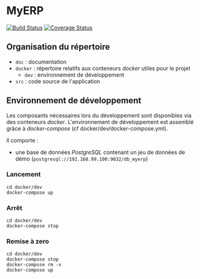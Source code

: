 # MyERP
[![Build Status](https://travis-ci.com/asadams96/projet_9.svg?branch=master)](https://travis-ci.com/asadams96/projet_9)
[![Coverage Status](https://coveralls.io/repos/github/asadams96/projet_9/badge.svg?branch=master)](https://coveralls.io/github/asadams96/projet_9?branch=master)

## Organisation du répertoire

*   `doc` : documentation
*   `docker` : répertoire relatifs aux conteneurs _docker_ utiles pour le projet
    *   `dev` : environnement de développement
*   `src` : code source de l'application


## Environnement de développement

Les composants nécessaires lors du développement sont disponibles via des conteneurs _docker_.
L'environnement de développement est assemblé grâce à _docker-compose_
(cf docker/dev/docker-compose.yml).

Il comporte :

*   une base de données _PostgreSQL_ contenant un jeu de données de démo (`postgresql://192.168.99.100:9032/db_myerp`)



### Lancement

    cd docker/dev
    docker-compose up


### Arrêt

    cd docker/dev
    docker-compose stop


### Remise à zero

    cd docker/dev
    docker-compose stop
    docker-compose rm -v
    docker-compose up
